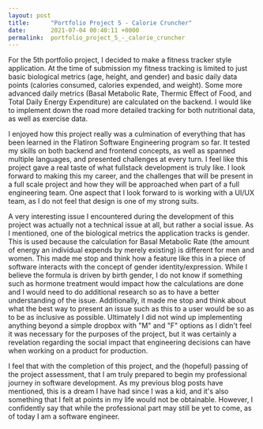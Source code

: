 ```yaml
---
layout: post
title:      "Portfolio Project 5 - Calorie Cruncher"
date:       2021-07-04 00:40:11 +0000
permalink:  portfolio_project_5_-_calorie_cruncher
---
```



For the 5th portfolio project, I decided to make a fitness tracker style application. At the time of submission my fitness tracking is limited to just basic biological metrics (age, height, and gender) and basic daily data points (calories consumed, calories expended, and weight). Some more advanced daily metrics (Basal Metabolic Rate, Thermic Effect of Food, and Total Daily Energy Expenditure) are calculated on the backend. I would like to implement down the road more detailed tracking for both nutritional data, as well as exercise data. 

I enjoyed how this project really was a culmination of everything that has been learned in the Flatiron Software Engineering program so far. It tested my skills on both backend and frontend concepts, as well as spanned multiple languages, and presented challenges at every turn. I feel like this project gave a real taste of what fullstack development is truly like. I look forward to making this my career, and the challenges that will be present in a full scale project and how they will be approached when part of a full engineering team. One aspect that I look forward to is working with a UI/UX team, as I do not feel that design is one of my strong suits.

A very interesting issue I encountered during the development of this project was actually not a technical issue at all, but rather a social issue. As I mentioned, one of the biological metrics the application tracks is gender. This is used because the calculation for Basal Metabolic Rate (the amount of energy an individual expends by merely existing) is different for men and women. This made me stop and think how a feature like this in a piece of software interacts with the concept of gender identity/expression. While I believe the formula is driven by birth gender, I do not know if something such as hormone treatment would impact how the calculations are done and I would need to do additional research so as to have a better understanding of the issue. Additionally, it made me stop and think about what the best way to present an issue such as this to a user would be so as to be as inclusive as possible. Ultimately I did not wind up implementing anything beyond a simple dropbox with "M" and "F" options as I didn't feel it was necessary for the purposes of the project, but it was certainly a revelation regarding the social impact that engineering decisions can have when working on a product for production.

I feel that with the completion of this project, and the (hopeful) passing of the project assessment, that I am truly prepared to begin my professional journey in software development. As my previous blog posts have mentioned, this is a dream I have had since I was a kid, and it's also something that I felt at points in my life would not be obtainable. However, I confidently say that while the professional part may still be yet to come, as of today I am a software engineer.

